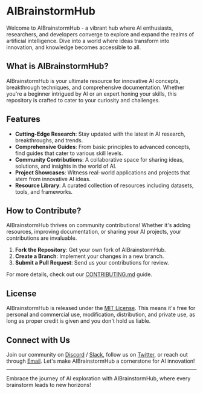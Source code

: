 # AIBrainstormHub

Welcome to AIBrainstormHub - a vibrant hub where AI enthusiasts, researchers, and developers converge to explore and expand the realms of artificial intelligence. Dive into a world where ideas transform into innovation, and knowledge becomes accessible to all.

## What is AIBrainstormHub?

AIBrainstormHub is your ultimate resource for innovative AI concepts, breakthrough techniques, and comprehensive documentation. Whether you're a beginner intrigued by AI or an expert honing your skills, this repository is crafted to cater to your curiosity and challenges.

## Features

- **Cutting-Edge Research**: Stay updated with the latest in AI research, breakthroughs, and trends.
- **Comprehensive Guides**: From basic principles to advanced concepts, find guides that cater to various skill levels.
- **Community Contributions**: A collaborative space for sharing ideas, solutions, and insights in the world of AI.
- **Project Showcases**: Witness real-world applications and projects that stem from innovative AI ideas.
- **Resource Library**: A curated collection of resources including datasets, tools, and frameworks.

## How to Contribute?

AIBrainstormHub thrives on community contributions! Whether it's adding resources, improving documentation, or sharing your AI projects, your contributions are invaluable.

1. **Fork the Repository**: Get your own fork of AIBrainstormHub.
2. **Create a Branch**: Implement your changes in a new branch.
3. **Submit a Pull Request**: Send us your contributions for review.

For more details, check out our [CONTRIBUTING.md](CONTRIBUTING.md) guide.

## License

AIBrainstormHub is released under the [MIT License](LICENSE). This means it's free for personal and commercial use, modification, distribution, and private use, as long as proper credit is given and you don't hold us liable.

## Connect with Us

Join our community on [Discord](#) / [Slack](#), follow us on [Twitter](#), or reach out through [Email](#). Let's make AIBrainstormHub a cornerstone for AI innovation!

---

Embrace the journey of AI exploration with AIBrainstormHub, where every brainstorm leads to new horizons!
